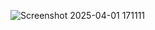 ![Screenshot 2025-04-01 171111](https://github.com/user-attachments/assets/11827613-caf7-4356-b309-896d1f9a4760)

